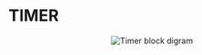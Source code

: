 # TIMER
<div align="center"> 
  <img src="https://camo.githubusercontent.com/2c6a5e60b3f00c1aba549661e3e91e91ae5d7dcecb59a8cd9de5cd959df7d5c3/68747470733a2f2f6d656469612e67697068792e636f6d2f6d656469612f76312e59326c6b505463354d4749334e6a457865586731656d6332645756784e47786b595852745a58413461485a6d4e6a46324f576c354e48467659336c305a6e6c6d4f5868714f535a6c634431324d563970626e526c636d35686246396e61575a66596e6c666157516d593351395a772f62726c795a655950567077683363793162332f67697068792e676966" alt="Timer block digram">
</div>